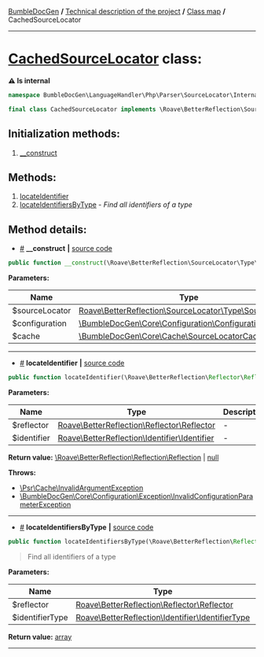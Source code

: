 <!-- {% raw %} -->
<embed> <a href="/docs/README.md">BumbleDocGen</a> <b>/</b> <a href="/docs/tech/readme.md">Technical description of the project</a> <b>/</b> <a href="/docs/tech/map.md">Class map</a> <b>/</b> CachedSourceLocator<hr> </embed>

<h1>
    <a href="https://github.com/bumble-tech/bumble-doc-gen/blob/master/src/LanguageHandler/Php/Parser/SourceLocator/Internal/CachedSourceLocator.php#L26">CachedSourceLocator</a> class:
</h1>




<b>:warning: Is internal</b>
```php
namespace BumbleDocGen\LanguageHandler\Php\Parser\SourceLocator\Internal;

final class CachedSourceLocator implements \Roave\BetterReflection\SourceLocator\Type\SourceLocator
```








<h2>Initialization methods:</h2>

<ol>
<li>
    <a href="#m-construct">__construct</a>
    </li>
</ol>

<h2>Methods:</h2>

<ol>
<li>
    <a href="#mlocateidentifier">locateIdentifier</a>
    </li>
<li>
    <a href="#mlocateidentifiersbytype">locateIdentifiersByType</a>
    - <i>Find all identifiers of a type</i></li>
</ol>







<h2>Method details:</h2>

<div class='method_description-block'>

<ul>
<li><a name="m-construct" href="#m-construct">#</a>
 <b>__construct</b>
    <b>|</b> <a href="https://github.com/bumble-tech/bumble-doc-gen/blob/master/src/LanguageHandler/Php/Parser/SourceLocator/Internal/CachedSourceLocator.php#L34">source code</a></li>
</ul>

```php
public function __construct(\Roave\BetterReflection\SourceLocator\Type\SourceLocator $sourceLocator, \BumbleDocGen\Core\Configuration\Configuration $configuration, \BumbleDocGen\Core\Cache\SourceLocatorCacheItemPool $cache);
```



<b>Parameters:</b>

<table>
    <thead>
    <tr>
        <th>Name</th>
        <th>Type</th>
        <th>Description</th>
    </tr>
    </thead>
    <tbody>
            <tr>
            <td>$sourceLocator</td>
            <td><a href='https://github.com/Roave/BetterReflection/blob/master/src/SourceLocator/Type/SourceLocator.php'>Roave\BetterReflection\SourceLocator\Type\SourceLocator</a></td>
            <td>-</td>
        </tr>
            <tr>
            <td>$configuration</td>
            <td><a href='https://github.com/bumble-tech/bumble-doc-gen/blob/master/src/Core/Configuration/Configuration.php'>\BumbleDocGen\Core\Configuration\Configuration</a></td>
            <td>-</td>
        </tr>
            <tr>
            <td>$cache</td>
            <td><a href='https://github.com/bumble-tech/bumble-doc-gen/blob/master/src/Core/Cache/SourceLocatorCacheItemPool.php'>\BumbleDocGen\Core\Cache\SourceLocatorCacheItemPool</a></td>
            <td>-</td>
        </tr>
        </tbody>
</table>



</div>
<hr>
<div class='method_description-block'>

<ul>
<li><a name="mlocateidentifier" href="#mlocateidentifier">#</a>
 <b>locateIdentifier</b>
    <b>|</b> <a href="https://github.com/bumble-tech/bumble-doc-gen/blob/master/src/LanguageHandler/Php/Parser/SourceLocator/Internal/CachedSourceLocator.php#L45">source code</a></li>
</ul>

```php
public function locateIdentifier(\Roave\BetterReflection\Reflector\Reflector $reflector, \Roave\BetterReflection\Identifier\Identifier $identifier): \Roave\BetterReflection\Reflection\Reflection|null;
```



<b>Parameters:</b>

<table>
    <thead>
    <tr>
        <th>Name</th>
        <th>Type</th>
        <th>Description</th>
    </tr>
    </thead>
    <tbody>
            <tr>
            <td>$reflector</td>
            <td><a href='https://github.com/Roave/BetterReflection/blob/master/src/Reflector/Reflector.php'>Roave\BetterReflection\Reflector\Reflector</a></td>
            <td>-</td>
        </tr>
            <tr>
            <td>$identifier</td>
            <td><a href='https://github.com/Roave/BetterReflection/blob/master/src/Identifier/Identifier.php'>Roave\BetterReflection\Identifier\Identifier</a></td>
            <td>-</td>
        </tr>
        </tbody>
</table>

<b>Return value:</b> <a href='https://github.com/Roave/BetterReflection/blob/master/src/Reflection/Reflection.php'>\Roave\BetterReflection\Reflection\Reflection</a> | <a href='https://www.php.net/manual/en/language.types.null.php'>null</a>


<b>Throws:</b>
<ul>
<li>
    <a href="https://github.com/php-fig/cache/blob/master/src/InvalidArgumentException.php">\Psr\Cache\InvalidArgumentException</a></li>

<li>
    <a href="/docs/tech/classes/InvalidConfigurationParameterException.md">\BumbleDocGen\Core\Configuration\Exception\InvalidConfigurationParameterException</a></li>

</ul>

</div>
<hr>
<div class='method_description-block'>

<ul>
<li><a name="mlocateidentifiersbytype" href="#mlocateidentifiersbytype">#</a>
 <b>locateIdentifiersByType</b>
    <b>|</b> <a href="https://github.com/bumble-tech/bumble-doc-gen/blob/master/src/LanguageHandler/Php/Parser/SourceLocator/Internal/CachedSourceLocator.php#L111">source code</a></li>
</ul>

```php
public function locateIdentifiersByType(\Roave\BetterReflection\Reflector\Reflector $reflector, \Roave\BetterReflection\Identifier\IdentifierType $identifierType): array;
```

<blockquote>Find all identifiers of a type</blockquote>

<b>Parameters:</b>

<table>
    <thead>
    <tr>
        <th>Name</th>
        <th>Type</th>
        <th>Description</th>
    </tr>
    </thead>
    <tbody>
            <tr>
            <td>$reflector</td>
            <td><a href='https://github.com/Roave/BetterReflection/blob/master/src/Reflector/Reflector.php'>Roave\BetterReflection\Reflector\Reflector</a></td>
            <td>-</td>
        </tr>
            <tr>
            <td>$identifierType</td>
            <td><a href='https://github.com/Roave/BetterReflection/blob/master/src/Identifier/IdentifierType.php'>Roave\BetterReflection\Identifier\IdentifierType</a></td>
            <td>-</td>
        </tr>
        </tbody>
</table>

<b>Return value:</b> <a href='https://www.php.net/manual/en/language.types.array.php'>array</a>


</div>
<hr>

<!-- {% endraw %} -->